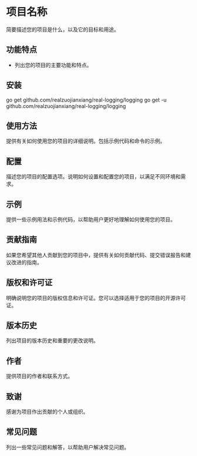 # 项目名称

简要描述您的项目是什么，以及它的目标和用途。

## 功能特点

- 列出您的项目的主要功能和特点。

## 安装

go get github.com/realzuojianxiang/real-logging/logging
go get -u github.com/realzuojianxiang/real-logging/logging


## 使用方法

提供有关如何使用您的项目的详细说明。包括示例代码和命令的示例。

## 配置

描述您的项目的配置选项。说明如何设置和配置您的项目，以满足不同环境和需求。

## 示例

提供一些示例用法和示例代码，以帮助用户更好地理解如何使用您的项目。

## 贡献指南

如果您希望其他人贡献到您的项目中，提供有关如何贡献代码、提交错误报告和建议改进的指南。

## 版权和许可证

明确说明您的项目的版权信息和许可证。您可以选择适用于您的项目的开源许可证。

## 版本历史

列出项目的版本历史和重要的更改说明。

## 作者

提供项目的作者和联系方式。

## 致谢

感谢为项目作出贡献的个人或组织。

## 常见问题

列出一些常见问题和解答，以帮助用户解决常见问题。
